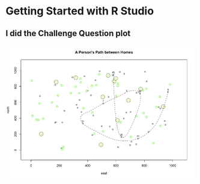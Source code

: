 # Getting Started with R Studio

## I did the Challenge Question plot

![](challenge_question_plot_W1.png)
